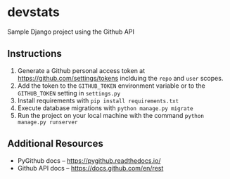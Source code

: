 # devstats
Sample Django project using the Github API

## Instructions

1. Generate a Github personal access token at https://github.com/settings/tokens inclduing the `repo` and `user` scopes.
2. Add the token to the `GITHUB_TOKEN` environment variable or to the `GITHUB_TOKEN` setting in `settings.py`
3. Install requirements with `pip install requirements.txt`
4. Execute database migrations with `python manage.py migrate`
5. Run the project on your local machine with the command `python manage.py runserver`

## Additional Resources
- PyGithub docs – https://pygithub.readthedocs.io/
- Github API docs – https://docs.github.com/en/rest
